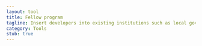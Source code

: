 ```yaml
---
layout: tool
title: Fellow program
tagline: Insert developers into existing institutions such as local government to promote innovation and new ways of working.
category: Tools
stub: true
---
```


